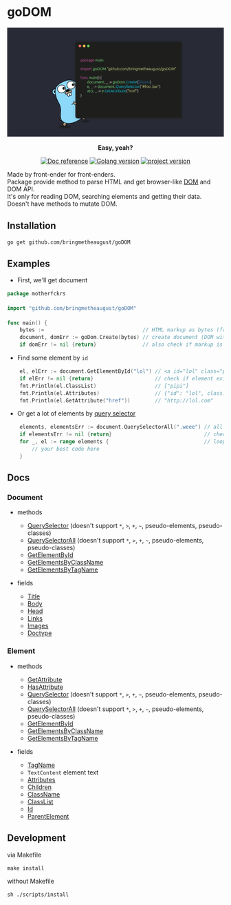 # goDOM

<p align="center">
    <picture>
      <img alt="goDOM logo" src="./assets/repo_logo.png" style="max-width: 100%; max-height: 100%">
    </picture>
</p>
<p align="center"><b>Easy, yeah?</b></p>
<p align="center">
    <a href="https://pkg.go.dev/github.com/bringmetheaugust/goDOM"><img src="https://pkg.go.dev/badge/github.com/stretchr/testify" alt="Doc reference"></a>
    <a href="https://lh3.googleusercontent.com/proxy/w2a-pc4X9z2kuDWoXKnSF8pY6ngZvjVuZOAXMz3ZR8NwaUj9a-KsJnpcjtUSRO9QtFV6vMb3YoHWWv6k43Cb6bHOJEka19uE54GWtVx7Lru8gi10I_968eA2thkA0dL1O-zA8WT24cI"><img src="https://img.shields.io/badge/go%20version-1.21.5-61CFDD.svg?style=flat-square" alt="Golang version"></a>
    <a href="https://cs4.pikabu.ru/post_img/big/2014/12/15/4/1418619408_1209550583.jpg"><img src="https://img.shields.io/badge/version-0.1.9-blue" alt="project version"></a>
</p>

Made by front-ender for front-enders.   
Package provide method to parse HTML and get browser-like [DOM](https://developer.mozilla.org/en-US/docs/Web/API/Document_Object_Model/Introduction#what_is_the_dom) and DOM API.  
It's only for reading DOM, searching elements and getting their data.
Doesn't have methods to mutate DOM.

## Installation

    go get github.com/bringmetheaugust/goDOM

## Examples

 * First, we'll get document

```go
package motherfckrs

import "github.com/bringmetheaugust/goDOM"

func main() {
    bytes :=                                // HTML markup as bytes (from HTTP request, files, etc.)
    document, domErr := goDom.Create(bytes) // create document (DOM with DOM API, like in browser)
    if domErr != nil {return}               // also check if markup is valid
```
 * Find some element by `id`

```go
    el, elErr := document.GetElementById("lol") // <a id="lol" class="pipi" href="http://lol.com">
    if elErr != nil {return}                    // check if element exists
    fmt.Println(el.ClassList)                   // ["pipi"]
    fmt.Println(el.Attributes)                  // {"id": "lol", class: "pipi", "href": "http://lol.com"}
    fmt.Println(el.GetAttribute("href"))        // "http://lol.com"
```

 * Or get a lot of elements by [query selector](https://developer.mozilla.org/en-US/docs/Web/API/Document/querySelectorAll)

```go
    elements, elementsErr := document.QuerySelectorAll(".weee") // all elements in DOM which have class "weee"
    if elementsErr != nil {return}                              // check if elements are existed
    for _, el := range elements {                               // loop slice with existed elements
        // your best code here
    }
```

## Docs

### Document

 * methods

    * [QuerySelector](https://developer.mozilla.org/en-US/docs/Web/API/Document/querySelector) (doesn't support `*`, `>`, `+`, `~`, pseudo-elements, pseudo-classes)
    * [QuerySelectorAll](https://developer.mozilla.org/en-US/docs/Web/API/Document/querySelectorAll) (doesn't support `*`, `>`, `+`, `~`, pseudo-elements, pseudo-classes)
    * [GetElementById](https://developer.mozilla.org/en-US/docs/Web/API/Document/getElementById)
    * [GetElementsByClassName](https://developer.mozilla.org/en-US/docs/Web/API/Document/getElementsByClassName)
    * [GetElementsByTagName](https://developer.mozilla.org/en-US/docs/Web/API/Element/getElementsByTagName)

 * fields

    * [Title](https://developer.mozilla.org/en-US/docs/Web/API/Document/title)
	* [Body](https://developer.mozilla.org/en-US/docs/Web/API/Document/body)
	* [Head](https://developer.mozilla.org/en-US/docs/Web/API/Document/head)
	* [Links](https://developer.mozilla.org/en-US/docs/Web/API/Document/links)
	* [Images](https://developer.mozilla.org/en-US/docs/Web/API/Document/images)
	* [Doctype](https://developer.mozilla.org/en-US/docs/Web/API/Document/doctype)

### Element

 * methods

    * [GetAttribute](https://developer.mozilla.org/en-US/docs/Web/API/Element/getAttribute)
    * [HasAttribute](https://developer.mozilla.org/en-US/docs/Web/API/Element/hasAttribute)
    * [QuerySelector](https://developer.mozilla.org/en-US/docs/Web/API/Document/querySelector) (doesn't support `*`, `>`, `+`, `~`, pseudo-elements, pseudo-classes)
    * [QuerySelectorAll](https://developer.mozilla.org/en-US/docs/Web/API/Document/querySelectorAll) (doesn't support `*`, `>`, `+`, `~`, pseudo-elements, pseudo-classes)
    * [GetElementById](https://developer.mozilla.org/en-US/docs/Web/API/Document/getElementById)
    * [GetElementsByClassName](https://developer.mozilla.org/en-US/docs/Web/API/Document/getElementsByClassName)
    * [GetElementsByTagName](https://developer.mozilla.org/en-US/docs/Web/API/Element/getElementsByTagName)

 * fields

    * [TagName](https://developer.mozilla.org/en-US/docs/Web/API/Element/tagName)
    * `TextContent` element text
    * [Attributes](https://developer.mozilla.org/en-US/docs/Web/API/Element/attributes)
    * [Children](https://developer.mozilla.org/en-US/docs/Web/API/Element/children)
    * [ClassName](https://developer.mozilla.org/en-US/docs/Web/API/Element/className)
    * [ClassList](https://developer.mozilla.org/en-US/docs/Web/API/Element/classList)
    * [Id](https://developer.mozilla.org/en-US/docs/Web/API/Element/id)
    * [ParentElement](https://developer.mozilla.org/en-US/docs/Web/API/Node/parentElement)

## Development

via Makefile

    make install

without Makefile

    sh ./scripts/install
